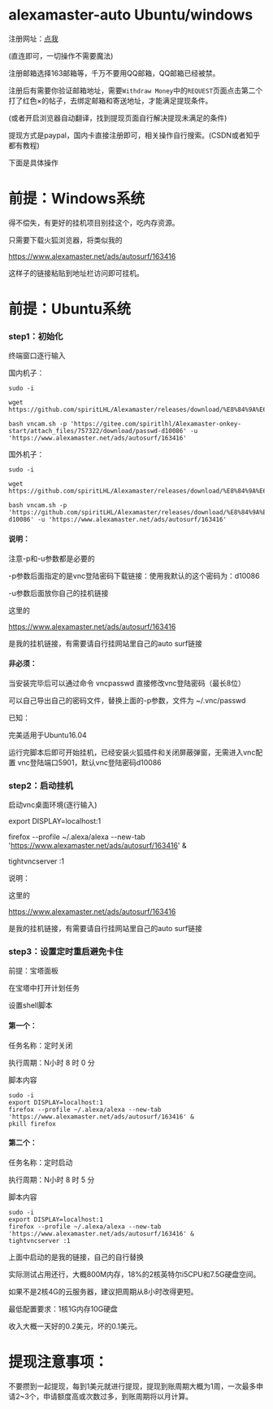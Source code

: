 # alexamaster-auto Ubuntu/windows

注册网址：[点我](https://www.alexamaster.net/sec/join.php?id=163416)

(直连即可，一切操作不需要魔法)

注册邮箱选择163邮箱等，千万不要用QQ邮箱，QQ邮箱已经被禁。

注册后有需要你验证邮箱地址，需要```Withdraw Money```中的```REQUEST```页面点击第二个打了红色×的帖子，去绑定邮箱和寄送地址，才能满足提现条件。

(或者开启浏览器自动翻译，找到提现页面自行解决提现未满足的条件)

提现方式是paypal，国内卡直接注册即可，相关操作自行搜索。(CSDN或者知乎都有教程)

下面是具体操作

# 前提：Windows系统

得不偿失，有更好的挂机项目别挂这个，吃内存资源。

只需要下载火狐浏览器，将类似我的

https://www.alexamaster.net/ads/autosurf/163416

这样子的链接粘贴到地址栏访问即可挂机。

# 前提：Ubuntu系统

### step1：初始化

终端窗口逐行输入

国内机子：
```
sudo -i

wget https://github.com/spiritLHL/Alexamaster/releases/download/%E8%84%9A%E6%9C%AC/vncam.sh

bash vncam.sh -p 'https://gitee.com/spiritlhl/Alexamaster-onkey-start/attach_files/757322/download/passwd-d10086' -u 'https://www.alexamaster.net/ads/autosurf/163416'
```
国外机子：
```
sudo -i

wget https://github.com/spiritLHL/Alexamaster/releases/download/%E8%84%9A%E6%9C%AC/vncam.sh 

bash vncam.sh -p 'https://github.com/spiritLHL/Alexamaster/releases/download/%E8%84%9A%E6%9C%AC/passwd-d10086' -u 'https://www.alexamaster.net/ads/autosurf/163416'
```
#### 说明：

 注意-p和-u参数都是必要的

-p参数后面指定的是vnc登陆密码下载链接：使用我默认的这个密码为：d10086

-u参数后面放你自己的挂机链接

这里的

https://www.alexamaster.net/ads/autosurf/163416

是我的挂机链接，有需要请自行挂网站里自己的auto surf链接

#### 非必须：

当安装完毕后可以通过命令 vncpasswd 直接修改vnc登陆密码（最长8位）

可以自己导出自己的密码文件，替换上面的-p参数，文件为 ~/.vnc/passwd

已知：

完美适用于Ubuntu16.04

运行完脚本后即可开始挂机，已经安装火狐插件和关闭屏蔽弹窗，无需进入vnc配置 vnc登陆端口5901，默认vnc登陆密码d10086

### step2：启动挂机

启动vnc桌面环境(逐行输入)

export DISPLAY=localhost:1

firefox --profile ~/.alexa/alexa --new-tab 'https://www.alexamaster.net/ads/autosurf/163416' &

tightvncserver :1

说明：

这里的

https://www.alexamaster.net/ads/autosurf/163416

是我的挂机链接，有需要请自行挂网站里自己的auto surf链接

### step3：设置定时重启避免卡住

前提：宝塔面板

在宝塔中打开计划任务

设置shell脚本

#### 第一个：

任务名称：定时关闭

执行周期：N小时 8 时 0 分

脚本内容
```
sudo -i
export DISPLAY=localhost:1
firefox --profile ~/.alexa/alexa --new-tab 'https://www.alexamaster.net/ads/autosurf/163416' &
pkill firefox
```
#### 第二个：

任务名称：定时启动

执行周期：N小时 8 时 5 分

脚本内容
```
sudo -i
export DISPLAY=localhost:1
firefox --profile ~/.alexa/alexa --new-tab 'https://www.alexamaster.net/ads/autosurf/163416' &
tightvncserver :1
```
上面中启动的是我的链接，自己的自行替换

实际测试占用还行，大概800M内存，18%的2核英特尔i5CPU和7.5G硬盘空间。

如果不是2核4G的云服务器，建议把周期从8小时改得更短。

最低配置要求：1核1G内存10G硬盘

收入大概一天好的0.2美元，坏的0.1美元。

# 提现注意事项：

不要攒到一起提现，每到1美元就进行提现，提现到账周期大概为1周，一次最多申请2~3个，申请额度高或次数过多，到账周期将以月计算。

